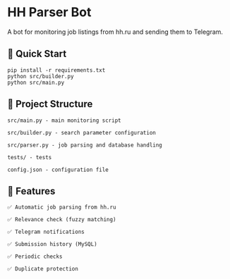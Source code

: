 # HH Parser Bot

A bot for monitoring job listings from hh.ru and sending them to Telegram.

## 🚀 Quick Start

```
pip install -r requirements.txt
python src/builder.py
python src/main.py
```

## 📁 Project Structure

```
src/main.py - main monitoring script

src/builder.py - search parameter configuration

src/parser.py - job parsing and database handling

tests/ - tests

config.json - configuration file
```

## 🔧 Features

```
✅ Automatic job parsing from hh.ru

✅ Relevance check (fuzzy matching)

✅ Telegram notifications

✅ Submission history (MySQL)

✅ Periodic checks

✅ Duplicate protection
```
